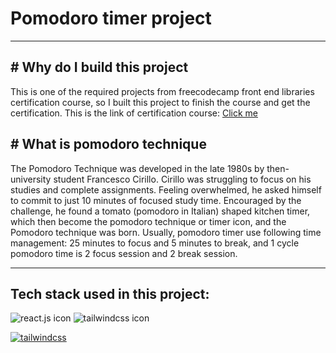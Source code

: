 # Pomodoro timer project

---

## # Why do I build this project

This is one of the required projects from freecodecamp front end libraries certification course, so I built this project to finish the course and get the certification. This is the link of certification course: [Click me](https://www.freecodecamp.org/learn/front-end-development-libraries/)

## # What is pomodoro technique

The Pomodoro Technique was developed in the late 1980s by then-university student Francesco Cirillo. Cirillo was struggling to focus on his studies and complete assignments. Feeling overwhelmed, he asked himself to commit to just 10 minutes of focused study time. Encouraged by the challenge, he found a tomato (pomodoro in Italian) shaped kitchen timer, which then become the pomodoro technique or timer icon, and the Pomodoro technique was born. Usually, pomodoro timer use following time management: 25 minutes to focus and 5 minutes to break, and 1 cycle pomodoro time is 2 focus session and 2 break session.

---

## Tech stack used in this project:

![react.js icon](https://shields.io/badge/react-black?logo=react&style=for-the-badge) ![tailwindcss icon](https://img.shields.io/badge/tailwindcss-0F172A?&logo=tailwindcss)

<a href='https://tailwindcss.com/' target="_blank"><img alt='tailwindcss' src='https://img.shields.io/badge/Tailwindcss-100000?style=for-the-badge&logo=tailwindcss&logoColor=3ab8f7&labelColor=black&color=000000'/></a>

